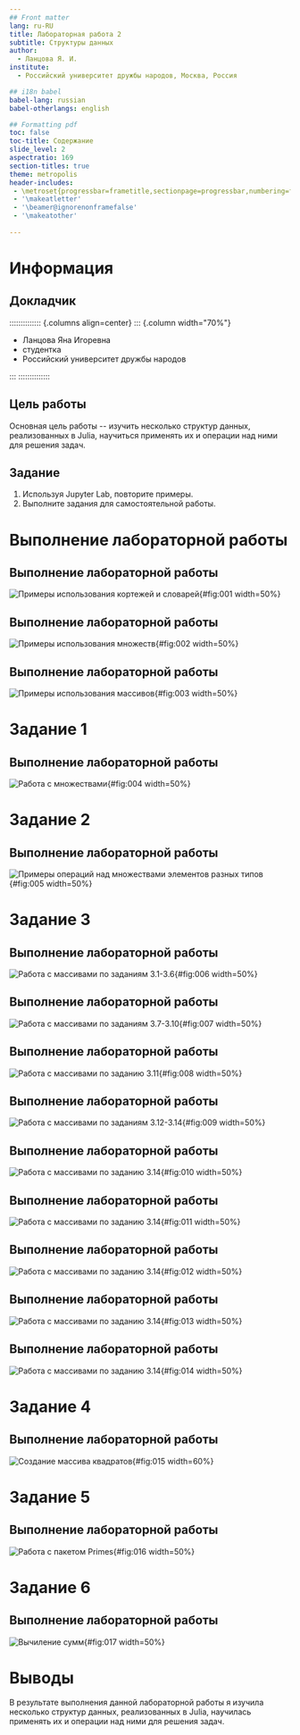 ```yaml
---
## Front matter
lang: ru-RU
title: Лабораторная работа 2
subtitle: Структуры данных
author:
  - Ланцова Я. И.
institute:
  - Российский университет дружбы народов, Москва, Россия

## i18n babel
babel-lang: russian
babel-otherlangs: english

## Formatting pdf
toc: false
toc-title: Содержание
slide_level: 2
aspectratio: 169
section-titles: true
theme: metropolis
header-includes:
 - \metroset{progressbar=frametitle,sectionpage=progressbar,numbering=fraction}
 - '\makeatletter'
 - '\beamer@ignorenonframefalse'
 - '\makeatother'
 
---
```


# Информация

## Докладчик

:::::::::::::: {.columns align=center}
::: {.column width="70%"}

  * Ланцова Яна Игоревна
  * студентка
  * Российский университет дружбы народов

:::
::::::::::::::

## Цель работы

Основная цель работы -- изучить несколько структур данных, реализованных в Julia, научиться применять их и операции над ними для решения задач.

## Задание

1. Используя Jupyter Lab, повторите примеры.
2. Выполните задания для самостоятельной работы.

# Выполнение лабораторной работы

## Выполнение лабораторной работы

![Примеры использования кортежей и словарей](image/1.png){#fig:001 width=50%}

## Выполнение лабораторной работы

![Примеры использования множеств](image/2.png){#fig:002 width=50%}

## Выполнение лабораторной работы

![Примеры использования массивов](image/3.png){#fig:003 width=50%}

# Задание 1

## Выполнение лабораторной работы

![Работа с множествами](image/4.png){#fig:004 width=50%}

# Задание 2

## Выполнение лабораторной работы

![Примеры операций над множествами элементов разных типов](image/5.png){#fig:005 width=50%}

# Задание 3

## Выполнение лабораторной работы

![Работа с массивами по заданиям 3.1-3.6](image/6.png){#fig:006 width=50%}

## Выполнение лабораторной работы

![Работа с массивами по заданиям 3.7-3.10](image/7.png){#fig:007 width=50%}

## Выполнение лабораторной работы

![Работа с массивами по заданию 3.11](image/8.png){#fig:008 width=50%}

## Выполнение лабораторной работы

![Работа с массивами по заданиям 3.12-3.14](image/9.png){#fig:009 width=50%}

## Выполнение лабораторной работы

![Работа с массивами по заданию 3.14](image/10.png){#fig:010 width=50%}

## Выполнение лабораторной работы

![Работа с массивами по заданию 3.14](image/11.png){#fig:011 width=50%}

## Выполнение лабораторной работы

![Работа с массивами по заданию 3.14](image/12.png){#fig:012 width=50%}

## Выполнение лабораторной работы

![Работа с массивами по заданию 3.14](image/13.png){#fig:013 width=50%}

## Выполнение лабораторной работы

![Работа с массивами по заданию 3.14](image/14.png){#fig:014 width=50%}

# Задание 4

## Выполнение лабораторной работы

![Создание массива квадратов](image/15.png){#fig:015 width=60%}

# Задание 5

## Выполнение лабораторной работы

![Работа с пакетом Primes](image/16.png){#fig:016 width=50%}

# Задание 6

## Выполнение лабораторной работы

![Вычиление сумм](image/17.png){#fig:017 width=50%}

# Выводы

В результате выполнения данной лабораторной работы я изучила несколько структур данных, реализованных в Julia, научилась применять их и операции над ними для решения задач.
